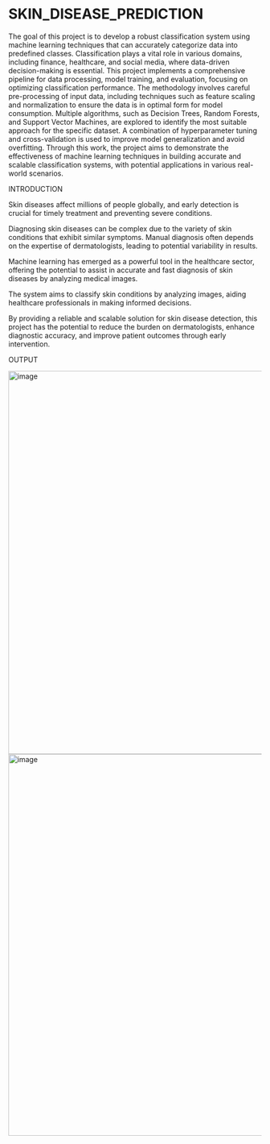 # SKIN_DISEASE_PREDICTION

The goal of this project is to develop a robust classification system using machine learning techniques that can accurately categorize data into predefined classes. Classification plays a vital role in various domains, including finance, healthcare, and social media, where data-driven decision-making is essential. This project implements a comprehensive pipeline for data processing, model training, and evaluation, focusing on optimizing classification performance. 
The methodology involves careful pre-processing of input data, including techniques such as feature scaling and normalization to ensure the data is in optimal form for model consumption. Multiple algorithms, such as Decision Trees, Random Forests, and Support Vector Machines, are explored to identify the most suitable approach for the specific dataset. A combination of hyperparameter tuning and cross-validation is used to improve model generalization and avoid overfitting. Through this work, the project aims to demonstrate the effectiveness of machine learning techniques in building accurate and scalable classification systems, with potential applications in various real-world scenarios.

INTRODUCTION

Skin diseases affect millions of people globally, and early detection is crucial for timely treatment and preventing severe conditions.

Diagnosing skin diseases can be complex due to the variety of skin conditions that exhibit similar symptoms. Manual diagnosis often depends on the expertise of dermatologists, leading to potential variability in results.

Machine learning has emerged as a powerful tool in the healthcare sector, offering the potential to assist in accurate and fast diagnosis of skin diseases by analyzing medical images.

The system aims to classify skin conditions by analyzing images, aiding healthcare professionals in making informed decisions.

By providing a reliable and scalable solution for skin disease detection, this project has the potential to reduce the burden on dermatologists, enhance diagnostic accuracy, and improve patient outcomes through early intervention.

OUTPUT 


<img width="896" height="761" alt="image" src="https://github.com/user-attachments/assets/213b26aa-e23b-4b59-9f67-9da811c78d4a" />


<img width="900" height="758" alt="image" src="https://github.com/user-attachments/assets/5ab1c857-5ab6-4da6-8f08-a00f24bb1793" />
